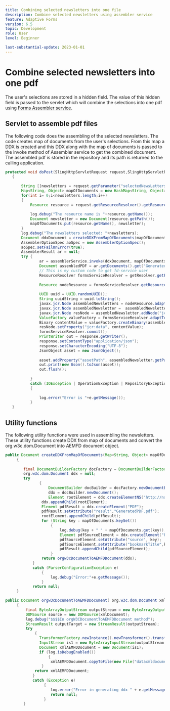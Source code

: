 ```yaml
---
title: Combining selected newsletters into one file
description: Combine selected newsletters using assembler service
feature: Adaptive Forms
version: 6.5
topic: Development
role: User
level: Beginner

last-substantial-update: 2023-01-01
---
```

# Combine selected newsletters into one pdf

  The user's selections are stored in a hidden field. The value of this hidden field is passed to the servlet which will combine the selections into one pdf using [Forms Assembler service](https://developer.adobe.com/experience-manager/reference-materials/6-5/forms/javadocs/com/adobe/fd/assembler/service/AssemblerService.html).
  

## Servlet to assemble pdf files

 The following code does the assembling of the selected newsletters. The code creates map of documents from the user's selections. From this map a DDX is created and this DDX along with the map of documents is passed to the invoke method of Assembler service to get the combined document. The assembled pdf is stored in the repository and its path is returned to the calling application.

 ```java
 protected void doPost(SlingHttpServletRequest request,SlingHttpServletResponse response)
    {
    
        String []newsletters = request.getParameter("selectedNewsLetters").split(",");
        Map<String, Object> mapOfDocuments = new HashMap<String, Object>();
        for(int i= 0;i<newsletters.length;i++)
        {
            Resource resource = request.getResourceResolver().getResource(newsletters[i]);
            
            log.debug("The resource name is "+resource.getName());
            Document newsletter = new Document(resource.getPath());
            mapOfDocuments.put(resource.getName(), newsletter);
        }
        log.debug("The newsletters selected: "+newsletters);
        Document ddxDocument = createDDXFromMapOfDocuments(mapOfDocuments);
        AssemblerOptionSpec aoSpec = new AssemblerOptionSpec();
        aoSpec.setFailOnError(true);
        AssemblerResult ar = null;
        try {
                ar = assemblerService.invoke(ddxDocument, mapOfDocuments, aoSpec);
                Document assembledPDF = ar.getDocuments().get("GeneratedPDF.pdf");
                // This is my custom code to get fd-service user
                ResourceResolver formsServiceResolver = getResolver.getFormsServiceResolver();
                
                Resource nodeResource = formsServiceResolver.getResource("/content/newsletters");
            
                UUID uuid = UUID.randomUUID();
                String uuidString = uuid.toString();
                javax.jcr.Node assembledNewsletters = nodeResource.adaptTo(Node.class);
                javax.jcr.Node assembledNewsletter =  assembledNewsletters.addNode(uuidString + ".pdf", "nt:file");
                javax.jcr.Node resNode = assembledNewsletter.addNode("jcr:content", "nt:resource");
                ValueFactory valueFactory = formsServiceResolver.adaptTo(Session.class).getValueFactory();
                Binary contentValue = valueFactory.createBinary(assembledPDF.getInputStream());
                resNode.setProperty("jcr:data", contentValue);
                formsServiceResolver.commit();
                PrintWriter out = response.getWriter();
                response.setContentType("application/json");
                response.setCharacterEncoding("UTF-8");
                JsonObject asset = new JsonObject();
           
                asset.addProperty("assetPath", assembledNewsletter.getPath());
                out.print(new Gson().toJson(asset));
                out.flush();  
                
            } 
            catch (IOException | OperationException | RepositoryException e)
            {
            
                log.error("Error is "+e.getMessage());
            }
    }


 ``` 

## Utility functions

The following utility functions were used in assembling the newsletters. These utility functions create DDX from map of documents and convert the org.w3c.dom.Document into AEMFD document object.


```java
public Document createDDXFromMapOfDocuments(Map<String, Object> mapOfDocuments)
     {
         
        final DocumentBuilderFactory docFactory = DocumentBuilderFactory.newInstance();
        org.w3c.dom.Document ddx = null;
        try
               {
                   DocumentBuilder docBuilder = docFactory.newDocumentBuilder();
                   ddx = docBuilder.newDocument();
                   Element rootElement = ddx.createElementNS("http://ns.adobe.com/DDX/1.0/", "DDX");
                ddx.appendChild(rootElement);
                Element pdfResult = ddx.createElement("PDF");
                pdfResult.setAttribute("result","GeneratedPDF.pdf");
                rootElement.appendChild(pdfResult);
                for (String key : mapOfDocuments.keySet())
                    {
                        log.debug(key + " " + mapOfDocuments.get(key));
                        Element pdfSourceElement = ddx.createElement("PDF");
                        pdfSourceElement.setAttribute("source", key);
                        pdfSourceElement.setAttribute("bookmarkTitle",key);
                        pdfResult.appendChild(pdfSourceElement);
                    }
                return orgw3cDocumentToAEMFDDocument(ddx);
            }
            catch (ParserConfigurationException e)
                {
                    log.debug("Error:"+e.getMessage());
                }
            return null;
     }

```

```java
public Document orgw3cDocumentToAEMFDDocument( org.w3c.dom.Document xmlDocument)
     {
         final ByteArrayOutputStream outputStream = new ByteArrayOutputStream();
         DOMSource source = new DOMSource(xmlDocument);
         log.debug("$$$$In orgW3CDocumentToAEMFDDocument method");
         StreamResult outputTarget = new StreamResult(outputStream);
         try
             {
               TransformerFactory.newInstance().newTransformer().transform(source, outputTarget);
               InputStream is1 = new ByteArrayInputStream(outputStream.toByteArray());
               Document xmlAEMFDDocument = new Document(is1);
               if (log.isDebugEnabled())
                   {
                    xmlAEMFDDocument.copyToFile(new File("dataxmldocument.xml"));
                }
             return xmlAEMFDDocument;
            }
            catch (Exception e)
                 {
                    log.error("Error in generating ddx " + e.getMessage());
                    return null;
                 }
        }
```

 



